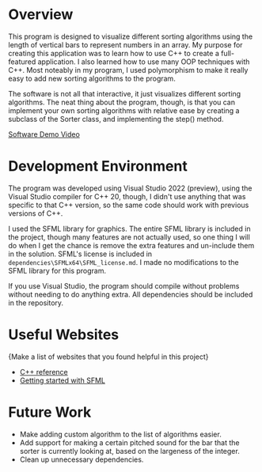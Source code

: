 # Overview

This program is designed to visualize different sorting algorithms using the length of vertical bars to represent numbers in an array. My purpose for creating this application was to learn how to use C++ to create a full-featured application. I also learned how to use many OOP techniques with C++. Most noteably in my program, I used polymorphism to make it really easy to add new sorting algorithms to the program.

The software is not all that interactive, it just visualizes different sorting algorithms. The neat thing about the program, though, is that you can implement your own sorting algorithms with relative ease by creating a subclass of the Sorter class, and implementing the step() method.

[Software Demo Video](http://youtube.link.goes.here)

# Development Environment

The program was developed using Visual Studio 2022 (preview), using the Visual Studio compiler for C++ 20, though, I didn't use anything that was specific to that C++ version, so the same code should work with previous versions of C++.

I used the SFML library for graphics. The entire SFML library is included in the project, though many features are not actually used, so one thing I will do when I get the chance is remove the extra features and un-include them in the solution. SFML's license is included in `dependencies\SFMLx64\SFML_license.md`. I made no modifications to the SFML library for this program.

If you use Visual Studio, the program should compile without problems without needing to do anything extra. All dependencies should be included in the repository.

# Useful Websites

{Make a list of websites that you found helpful in this project}
* [C++ reference](https://www.cplusplus.com/reference/)
* [Getting started with SFML](https://www.sfml-dev.org/tutorials/2.5/)

# Future Work

* Make adding custom algorithm to the list of algorithms easier.
* Add support for making a certain pitched sound for the bar that the sorter is currently looking at, based on the largeness of the integer.
* Clean up unnecessary dependencies.